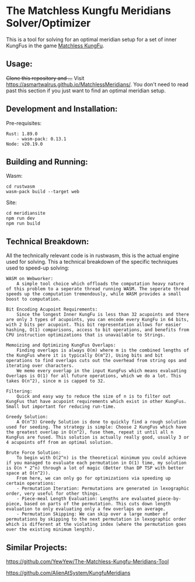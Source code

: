 # The Matchless Kungfu Meridians Solver/Optimizer

This is a tool for solving for an optimal meridian setup for a set of inner KungFus in the game [Matchless KungFu](https://store.steampowered.com/app/1696440/The_Matchless_Kungfu/).

## Usage:
~~Clone this repository and ...~~ Visit https://asmartwalrus.github.io/MatchlessMeridians/. You don't need to read past this section if you just want to find an optimal meridian setup.

## Development and Installation:
Pre-requisites:
```
Rust: 1.89.0
    - wasm-pack: 0.13.1
Node: v20.19.0
```

## Building and Running:

Wasm:
```
cd rustwasm
wasm-pack build --target web
```

Site:
```
cd meridiansite
npm run dev
npm run build
```

## Technical Breakdown:

All the technically relevant code is in rustwasm, this is the actual engine used for solving. This a technical breakdown of the specific techniques used to speed-up solving:
```
WASM on Webworker:
    A simple tool choice which offloads the computation heavy nature of this problem to a seperate thread running WASM. The seperate thread speeds up the computation tremendously, while WASM provides a small boost to computation.

Bit Encoding Acupoint Requirements:
    Since the longest Inner KungFu is less than 32 acupoints and there are only 3 types of acupoints, you can encode every KungFu in 64 bits, with 2 bits per acupoint. This bit representation allows for easier hashing, O(1) comparisons, access to bit operations, and benefits from CPU instruction optimizations that is unavailable to Strings.

Memoizing and Optimizing KungFus Overlaps: 
    Finding overlaps is always O(m) where m is the combined lengths of the KungFus where it is typically O(m^2), Using bits and bit operations to find overlaps cuts out the overhead from string ops and iterating over characters.
    We memo every overlap in the input KungFus which means evaluating Overlaps is O(1) for all future operations, which we do a lot. This takes O(n^2), since m is capped to 32.

Filtering:
    Quick and easy way to reduce the size of n is to filter out KungFus that have acupoint requirements which exist in other KungFus. Small but important for reducing run-time.

Greedy Solution:
    A O(n^3) Greedy Solution is done to quickly find a rough solution used for seeding. The strategy is simple: Choose 2 KungFus which have the greatest overlap in O(n^2), fuse them, repeat it until all n KungFus are fused. This solution is actually really good, usually 3 or 4 acupoints off from an optimal solution.

Brute Force Solution:
    To begin with O(2^n) is the theoretical minimum you could achieve if you managed to evaluate each permutation in O(1) time, my solution is O(n * 2^n) through a lot of magic (Better than DP TSP with better space at O(n^2)).
    From here, we can only go for optimizations via speeding up certain operations:
    - Permutation Iteration: Permutations are generated in lexographic order, very useful for other things.
    - Piece-meal Length Evaluation: Lengths are evaluated piece-by-piece, based on parts of the permutation. This cuts down length evaluation to only evaluating only a few overlaps on average.
    - Permutation Skipping: We can skip over a large number of permutations by skipping to the next permutation in lexographic order which is different at the violating index (where the permutation goes over the existing minimum length).
```

## Similar Projects:
https://github.com/YewYew/The-Matchless-Kungfu-Meridians-Tool

https://github.com/AlienAtSystem/KungfuMeridians
